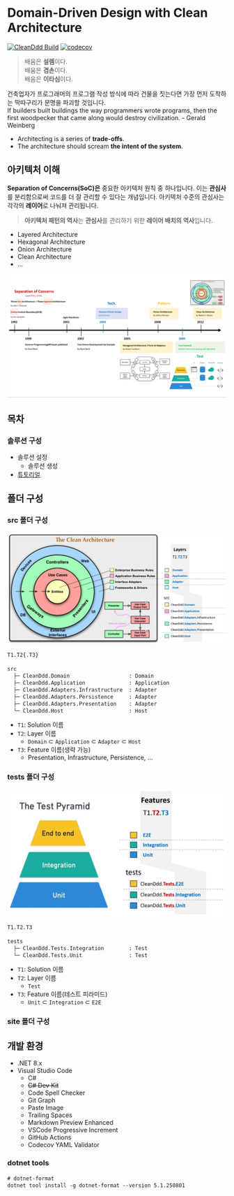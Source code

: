# Domain-Driven Design with Clean Architecture
[![CleanDdd Build](https://github.com/hhko/CleanDdd/actions/workflows/build.yml/badge.svg)](https://github.com/hhko/CleanDdd/actions/workflows/build.yml)
[![codecov](https://codecov.io/gh/hhko/CleanDdd/graph/badge.svg?token=VK8HUZTA7K)](https://codecov.io/gh/hhko/CleanDdd)

> 배움은 **설렘**이다.  
> 배움은 **겸손**이다.  
> 배움은 **이타심**이다.

건축업자가 프로그래머의 프로그램 작성 방식에 따라 건물을 짓는다면 가장 먼저 도착하는 딱따구리가 문명을 파괴할 것입니다.  
If builders built buildings the way programmers wrote programs, then the first woodpecker that came along would destroy civilization. - Gerald Weinberg
- Architecting is a series of **trade-offs**.
- The architecture should scream **the intent of the system**.

## 아키텍처 이해
**Separation of Concerns(SoC)은** 중요한 아키텍처 원칙 중 하나입니다. 이는 **관심사**를 분리함으로써 코드를 더 잘 관리할 수 있다는 개념입니다. 아키텍처 수준의 관심사는 각각의 **레이어**로 나눠져 관리됩니다.
> **아키텍처 패턴의 역사**는 **관심사**를 관리하기 위한 **레이어 배치의 역사**입니다.


- Layered Architecture
- Hexagonal Architecture
- Onion Architecture
- Clean Architecture
- ...

![ArchitecturePatternHistory](./.images/ArchitecturePatternHistor.png)

## 목차
### 솔루션 구성
- 솔루션 설정
  - 솔루션 생성
- [튜토리얼](./tutorials/)

## 폴더 구성
### src 폴더 구성
![](./.images/2024-03-10-15-06-17.png)

```
T1.T2{.T3}

src
  ├─ CleanDdd.Domain                   : Domain
  ├─ CleanDdd.Application              : Application
  ├─ CleanDdd.Adapters.Infrastructure  : Adapter
  ├─ CleanDdd.Adapters.Persistence     : Adapter
  ├─ CleanDdd.Adapters.Presentation    : Adapter
  └─ CleanDdd.Host                     : Host
```
- `T1`: Solution 이름
- `T2`: Layer 이름
  - `Domain` ⊂ `Application` ⊂ `Adapter` ⊂ `Host`
- `T3`: Feature 이름(생략 가능)
  - Presentation, Infrastructure, Persistence, ...

### tests 폴더 구성
![](./.images/2024-03-10-15-25-32.png)

```
T1.T2.T3

tests
  ├─ CleanDdd.Tests.Integration        : Test
  └─ CleanDdd.Tests.Unit               : Test
```
- `T1`: Solution 이름
- `T2`: Layer 이름
  - `Test`
- `T3`: Feature 이름(테스트 피라미드)
  - `Unit` ⊂ `Integration` ⊂ `E2E`

### site 폴더 구성


## 개발 환경
- .NET 8.x
- Visual Studio Code
  - C#
  - ~~C# Dev Kit~~
  - Code Spell Checker
  - Git Graph
  - Paste Image
  - Trailing Spaces
  - Markdown Preview Enhanced
  - VSCode Progressive Increment
  - GitHub Actions
  - Codecov YAML Validator

### dotnet tools
```shell
# dotnet-format
dotnet tool install -g dotnet-format --version 5.1.250801
```
